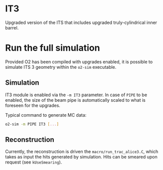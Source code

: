 # IT3
Upgraded version of the ITS that includes upgraded truly-cylindrical inner barrel.

# Run the full simulation
Provided O2 has been compiled with upgrades enabled, it is possible to simulate ITS 3 geometry within the `o2-sim` executable.

## Simulation
IT3 module is enabled via the `-m IT3` parameter.
In case of `PIPE` to be enabled, the size of the beam pipe is automatically scaled to what is foreseen for the upgrades.

Typical command to generate MC data:
```bash
o2-sim -m PIPE IT3 [...]
```

## Reconstruction
Currently, the reconstruction is driven the `macro/run_trac_alice3.C`, which takes as input the hits generated by simulation. Hits can be smeared upon request (see `kUseSmearing`).